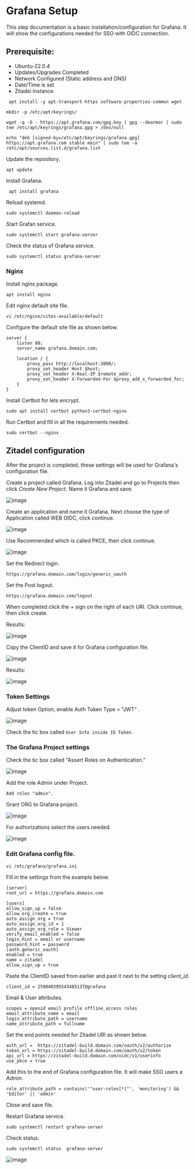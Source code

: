 # Grafana Setup

This step documentation is a basic installation/configuration for Grafana. It will show the configurations needed for SSO with OIDC connection.

## Prerequisite:
* Ubuntu-22.0.4
* Updates/Upgrades Completed
* Network Configured (Static address and DNS)
* Date/Time is set
* Zitadel Instance
  

```
 apt install -y apt-transport-https software-properties-common wget
```
```
mkdir -p /etc/apt/keyrings/
```
```
wget -q -O - https://apt.grafana.com/gpg.key | gpg --dearmor | sudo tee /etc/apt/keyrings/grafana.gpg > /dev/null
```
```
echo "deb [signed-by=/etc/apt/keyrings/grafana.gpg] https://apt.grafana.com stable main" | sudo tee -a /etc/apt/sources.list.d/grafana.list
```
Update the repository.

```
apt update
```

Install Grafana.

```
 apt install grafana
```

Reload systemd.

```
sudo systemctl daemon-reload
```

Start Grafan service.

```
sudo systemctl start grafana-server
```

Check the status of Grafana service.

```
sudo systemctl status grafana-server
```

###  Nginx

Install nginx package.

```
apt install nginx
```

Edit nginx default site file.

```
vi /etc/nginx/sites-available/default
```

Configure the default site file as shown below.

```
server {
    listen 80;
    server_name grafana.domain.com;

    location / {
        proxy_pass http://localhost:3000/;
        proxy_set_header Host $host;
        proxy_set_header X-Real-IP $remote_addr;
        proxy_set_header X-Forwarded-For $proxy_add_x_forwarded_for;
    }
}
```
Install Certbot for lets encrypt.

```
sudo apt install certbot python3-certbot-nginx
```

Run Certbot and fill in all the requirements needed.

```
sudo certbot --nginx
```

## Zitadel configuration

After the project is completed, these settings will be used for Grafana's configuration file.

Create a project called Grafana. Log into Zitadel and go to Projects then click *Create New Project*.
Name it Grafana and save.

![image](https://github.com/HungryHowies/Grafana-setup-with-Zitadel/assets/22652276/3f007267-e6f8-49fa-b15a-bb9041f2be4a)

Create an application and name it Grafana. Next choose the type of Application called WEB OIDC, click continue.

![image](https://github.com/HungryHowies/Grafana-setup-with-Zitadel/assets/22652276/08124c77-d59a-414d-8aad-8903799e6389)

Use Recommended which is called PKCE, then click continue.

![image](https://github.com/HungryHowies/Grafana-setup-with-Zitadel/assets/22652276/1fc75b30-22b4-4fa8-aff5-a499944e4c9e)

Set the Redirect login.

```
https://grafana.domain.com/login/generic_oauth
```

Set the Post logout.

```
https://grafana.domain.com/logout
```

When completed click the *+* sign on the right of each URI. Click continue, then click create.

Results:

![image](https://github.com/HungryHowies/Grafana-setup-with-Zitadel/assets/22652276/8e570e1f-f948-45ee-ae78-341a6cd8eafd)


Copy the  ClientID and save it for Grafana configuration file.

![image](https://github.com/HungryHowies/Grafana-setup-with-Zitadel/assets/22652276/dc050703-7e19-4710-8110-d249d1198b50)



Results:

![image](https://github.com/HungryHowies/grafana-setup/assets/22652276/cdfcc538-5f7f-41d9-b114-fe907a3d9f3c)

### Token Settings

Adjust token Option, enable Auth Token Type = "JWT" .

![image](https://github.com/HungryHowies/Grafana-setup-with-Zitadel/assets/22652276/74be3977-bf93-4da5-b964-2f4cd17904be)



Check the tic box called ```User Info inside ID Token```.

### The Grafana Project settings

Check the tic box called "Assert Roles on Authentication.”

![image](https://github.com/HungryHowies/Grafana-setup-with-Zitadel/assets/22652276/33a741cd-9c91-4b81-9300-3f421eec7563)

Add the role Admin under Project.

```
Add roles "admin".
```
Grant ORG to Grafana project.

![image](https://github.com/HungryHowies/Grafana-setup-with-Zitadel/assets/22652276/f73ace35-4f30-4d17-a8bf-ccebe7720927)


For authorizations select the users needed.

![image](https://github.com/HungryHowies/Grafana-setup-with-Zitadel/assets/22652276/a34e5c6d-b2b8-423e-8cc7-0283974907d5)



### Edit Grafana config file.

```
vi /etc/grafana/grafana.ini
```
Fill in the settings from the example below.

```
[server]
root_url = https://grafana.domain.com

[users]
allow_sign_up = false
allow_org_create = true
auto_assign_org = true
auto_assign_org_id = 1
auto_assign_org_role = Viewer
verify_email_enabled = false
login_hint = email or username
password_hint = password
[auth.generic_oauth]
enabled = true
name = zitadel
allow_sign_up = true
```

Paste the ClientID saved from earlier and past it next to the setting *client_id*.

```
client_id = 259048395543485137@grafana
```

Email & User attributes.

```
scopes = openid email profile offline_access roles 
email_attribute_name = email
login_attribute_path = username
name_attribute_path = fullname
```

Set the end points needed for Zitadel URI as shown below.

```
auth_url =  https://zitadel-build.domain.com/oauth/v2/authorize
token_url = https://zitadel-build.domain.com/oauth/v2/token
api_url = https://zitadel-build.domain.com/oidc/v1/userinfo 
use_pkce = true
```

Add this to the end of Grafana configuration file. It will make SSO users a *Admin*.

```
role_attribute_path = contains('"user-roles[*]"', 'monitoring') && 'Editor' || 'admin'
```
Close and save file.


Restart Grafana service.
```
sudo systemctl restart grafana-server
```

Check status.

```
sudo systemctl status  grafana-server
```
![image](https://github.com/HungryHowies/Grafana-setup-with-Zitadel/assets/22652276/39bde298-d935-43cd-a649-a8cf9eea6cac)









